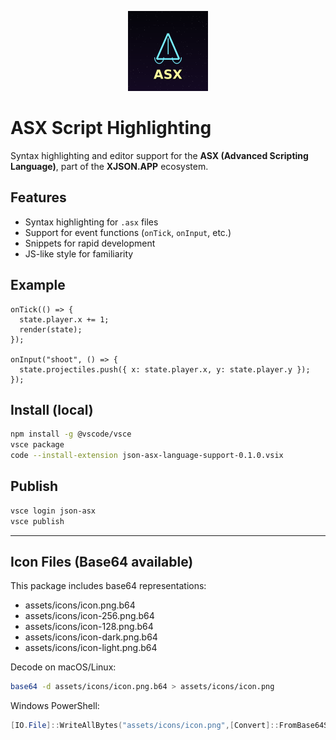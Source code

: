 <p align="center">
  <img src="assets/icons/icon.png" width="128" />
</p>

# ASX Script Highlighting

Syntax highlighting and editor support for the **ASX (Advanced Scripting Language)**, part of the **XJSON.APP** ecosystem.

## Features
- Syntax highlighting for `.asx` files
- Support for event functions (`onTick`, `onInput`, etc.)
- Snippets for rapid development
- JS-like style for familiarity

## Example
```asx
onTick(() => {
  state.player.x += 1;
  render(state);
});

onInput("shoot", () => {
  state.projectiles.push({ x: state.player.x, y: state.player.y });
});
```

## Install (local)
```bash
npm install -g @vscode/vsce
vsce package
code --install-extension json-asx-language-support-0.1.0.vsix
```

## Publish
```bash
vsce login json-asx
vsce publish
```

---

## Icon Files (Base64 available)
This package includes base64 representations:
- assets/icons/icon.png.b64
- assets/icons/icon-256.png.b64
- assets/icons/icon-128.png.b64
- assets/icons/icon-dark.png.b64
- assets/icons/icon-light.png.b64

Decode on macOS/Linux:
```bash
base64 -d assets/icons/icon.png.b64 > assets/icons/icon.png
```

Windows PowerShell:
```powershell
[IO.File]::WriteAllBytes("assets/icons/icon.png",[Convert]::FromBase64String((Get-Content "assets/icons/icon.png.b64")))
```